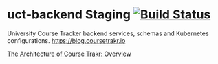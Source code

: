 # uct-backend Staging [![Build Status](https://drone.tevindev.me/api/badges/tevjef/uct-backend/status.svg)](https://drone.tevindev.me/tevjef/uct-backend)

University Course Tracker backend services, schemas and Kubernetes configurations. https://blog.coursetrakr.io 

[The Architecture of Course Trakr: Overview](https://tevinjeffrey.me/the-architecture-of-course-trakr-overview/)
